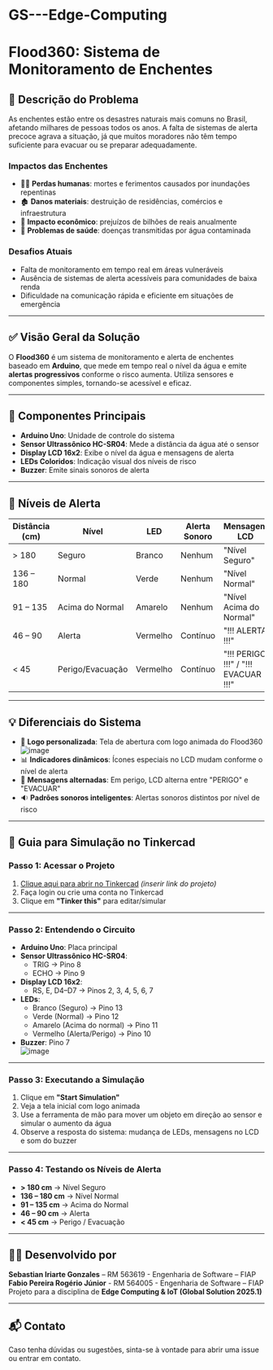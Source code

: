 # GS---Edge-Computing

# Flood360: Sistema de Monitoramento de Enchentes

## 🌊 Descrição do Problema

As enchentes estão entre os desastres naturais mais comuns no Brasil, afetando milhares de pessoas todos os anos. A falta de sistemas de alerta precoce agrava a situação, já que muitos moradores não têm tempo suficiente para evacuar ou se preparar adequadamente.

### Impactos das Enchentes
- 🧍‍♂️ **Perdas humanas**: mortes e ferimentos causados por inundações repentinas  
- 🏚️ **Danos materiais**: destruição de residências, comércios e infraestrutura  
- 💸 **Impacto econômico**: prejuízos de bilhões de reais anualmente  
- 🦠 **Problemas de saúde**: doenças transmitidas por água contaminada  

### Desafios Atuais
- Falta de monitoramento em tempo real em áreas vulneráveis  
- Ausência de sistemas de alerta acessíveis para comunidades de baixa renda  
- Dificuldade na comunicação rápida e eficiente em situações de emergência  

---

## ✅ Visão Geral da Solução

O **Flood360** é um sistema de monitoramento e alerta de enchentes baseado em **Arduino**, que mede em tempo real o nível da água e emite **alertas progressivos** conforme o risco aumenta. Utiliza sensores e componentes simples, tornando-se acessível e eficaz.

---

## 🔧 Componentes Principais

- **Arduino Uno**: Unidade de controle do sistema  
- **Sensor Ultrassônico HC-SR04**: Mede a distância da água até o sensor  
- **Display LCD 16x2**: Exibe o nível da água e mensagens de alerta  
- **LEDs Coloridos**: Indicação visual dos níveis de risco  
- **Buzzer**: Emite sinais sonoros de alerta  

---

## 🚦 Níveis de Alerta

| Distância (cm) | Nível               | LED     | Alerta Sonoro     | Mensagem LCD                     |
|----------------|---------------------|---------|--------------------|----------------------------------|
| > 180          | Seguro              | Branco  | Nenhum             | "Nível Seguro"                   |
| 136 – 180      | Normal              | Verde   | Nenhum             | "Nível Normal"                   |
| 91 – 135       | Acima do Normal     | Amarelo | Nenhum             | "Nível Acima do Normal"          |
| 46 – 90        | Alerta              | Vermelho| Contínuo           | "!!! ALERTA !!!"                 |
| < 45           | Perigo/Evacuação    | Vermelho| Contínuo           | "!!! PERIGO !!!" / "!!! EVACUAR !!!" |

---

## 💡 Diferenciais do Sistema

- 🎨 **Logo personalizada**: Tela de abertura com logo animada do Flood360  ![image](https://github.com/user-attachments/assets/8af0bb0e-db68-47d6-b9d8-dfdece083ca9)
- 📊 **Indicadores dinâmicos**: Ícones especiais no LCD mudam conforme o nível de alerta  
- 🔁 **Mensagens alternadas**: Em perigo, LCD alterna entre "PERIGO" e "EVACUAR"  
- 🔉 **Padrões sonoros inteligentes**: Alertas sonoros distintos por nível de risco  

---

## 🧪 Guia para Simulação no Tinkercad

### Passo 1: Acessar o Projeto
1. [Clique aqui para abrir no Tinkercad](#) *(inserir link do projeto)*  
2. Faça login ou crie uma conta no Tinkercad  
3. Clique em **"Tinker this"** para editar/simular

---

### Passo 2: Entendendo o Circuito

- **Arduino Uno**: Placa principal  
- **Sensor Ultrassônico HC-SR04**:  
  - TRIG → Pino 8  
  - ECHO → Pino 9  
- **Display LCD 16x2**:  
  - RS, E, D4–D7 → Pinos 2, 3, 4, 5, 6, 7  
- **LEDs**:  
  - Branco (Seguro) → Pino 13  
  - Verde (Normal) → Pino 12  
  - Amarelo (Acima do normal) → Pino 11  
  - Vermelho (Alerta/Perigo) → Pino 10  
- **Buzzer**: Pino 7  
![image](https://github.com/user-attachments/assets/37b7dc68-86d6-47eb-9b77-7784f0f0e927)

---

### Passo 3: Executando a Simulação

1. Clique em **"Start Simulation"**  
2. Veja a tela inicial com logo animada  
3. Use a ferramenta de mão para mover um objeto em direção ao sensor e simular o aumento da água  
4. Observe a resposta do sistema: mudança de LEDs, mensagens no LCD e som do buzzer  

---

### Passo 4: Testando os Níveis de Alerta

- **> 180 cm** → Nível Seguro  
- **136 – 180 cm** → Nível Normal  
- **91 – 135 cm** → Acima do Normal  
- **46 – 90 cm** → Alerta  
- **< 45 cm** → Perigo / Evacuação  


---

## 👨‍🔬 Desenvolvido por

**Sebastian Iriarte Gonzales** – RM 563619 - Engenharia de Software – FIAP  
**Fabio Pereira Rogério Júnior** - RM 564005 - Engenharia de Software – FIAP  
Projeto para a disciplina de **Edge Computing & IoT (Global Solution 2025.1)**  

---

## 📬 Contato

Caso tenha dúvidas ou sugestões, sinta-se à vontade para abrir uma issue ou entrar em contato.


